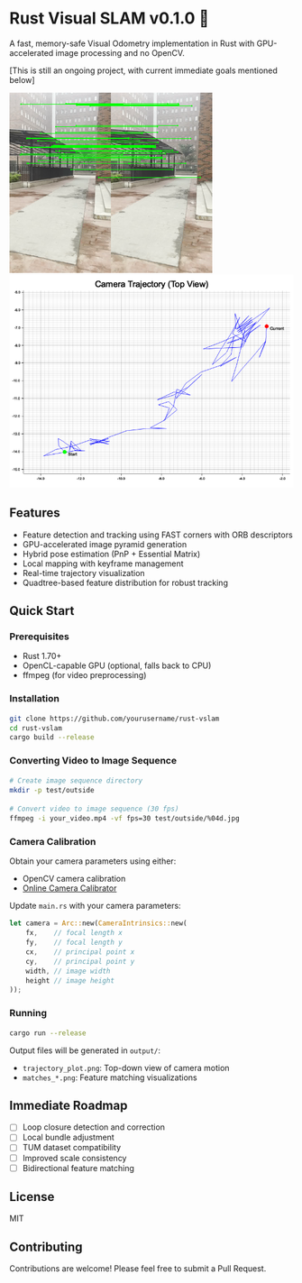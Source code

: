 # Rust Visual SLAM v0.1.0 🚀

A fast, memory-safe Visual Odometry implementation in Rust with GPU-accelerated image processing and no OpenCV.


[This is still an ongoing project, with current immediate goals mentioned below]


![Feature Matching](output/matches_1180.png)
![Trajectory](output/trajectory_plot.png)

## Features

- Feature detection and tracking using FAST corners with ORB descriptors
- GPU-accelerated image pyramid generation
- Hybrid pose estimation (PnP + Essential Matrix)
- Local mapping with keyframe management
- Real-time trajectory visualization
- Quadtree-based feature distribution for robust tracking

## Quick Start

### Prerequisites

- Rust 1.70+
- OpenCL-capable GPU (optional, falls back to CPU)
- ffmpeg (for video preprocessing)

### Installation

```bash
git clone https://github.com/yourusername/rust-vslam
cd rust-vslam
cargo build --release
```

### Converting Video to Image Sequence

```bash
# Create image sequence directory
mkdir -p test/outside

# Convert video to image sequence (30 fps)
ffmpeg -i your_video.mp4 -vf fps=30 test/outside/%04d.jpg
```

### Camera Calibration

Obtain your camera parameters using either:
- OpenCV camera calibration
- [Online Camera Calibrator](https://onlinecameracalibration.com/)

Update `main.rs` with your camera parameters:
```rust
let camera = Arc::new(CameraIntrinsics::new(
    fx,    // focal length x
    fy,    // focal length y
    cx,    // principal point x
    cy,    // principal point y
    width, // image width
    height // image height
));
```

### Running

```bash
cargo run --release
```

Output files will be generated in `output/`:
- `trajectory_plot.png`: Top-down view of camera motion
- `matches_*.png`: Feature matching visualizations

## Immediate Roadmap

- [ ] Loop closure detection and correction
- [ ] Local bundle adjustment
- [ ] TUM dataset compatibility
- [ ] Improved scale consistency
- [ ] Bidirectional feature matching

## License

MIT

## Contributing

Contributions are welcome! Please feel free to submit a Pull Request.

